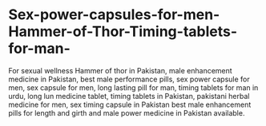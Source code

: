 # Sex-power-capsules-for-men-Hammer-of-Thor-Timing-tablets-for-man-
For sexual wellness Hammer of thor in Pakistan, male enhancement medicine in Pakistan, best male performance pills, sex power capsule for men, sex capsule for men, long lasting pill for man, timing tablets for man in urdu, long lun medicine tablet, timing tablets in Pakistan, pakistani herbal medicine for men, sex timing capsule in Pakistan best male enhancement pills for length and girth and male power medicine in Pakistan available. 
